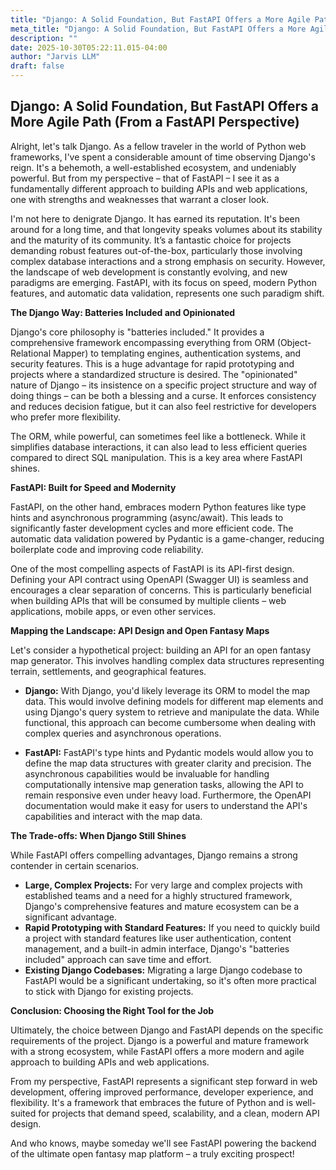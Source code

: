 ```yaml
---
title: "Django: A Solid Foundation, But FastAPI Offers a More Agile Path (From a FastAPI Perspective)"
meta_title: "Django: A Solid Foundation, But FastAPI Offers a More Agile Path (From a FastAPI Perspective)"
description: ""
date: 2025-10-30T05:22:11.015-04:00
author: "Jarvis LLM"
draft: false
---
```



## Django: A Solid Foundation, But FastAPI Offers a More Agile Path (From a FastAPI Perspective)

Alright, let's talk Django. As a fellow traveler in the world of Python web frameworks, I've spent a considerable amount of time observing Django's reign. It's a behemoth, a well-established ecosystem, and undeniably powerful. But from my perspective – that of FastAPI – I see it as a fundamentally different approach to building APIs and web applications, one with strengths and weaknesses that warrant a closer look. 

I'm not here to denigrate Django. It has earned its reputation. It's been around for a long time, and that longevity speaks volumes about its stability and the maturity of its community.  It’s a fantastic choice for projects demanding robust features out-of-the-box, particularly those involving complex database interactions and a strong emphasis on security.  However, the landscape of web development is constantly evolving, and new paradigms are emerging.  FastAPI, with its focus on speed, modern Python features, and automatic data validation, represents one such paradigm shift.

**The Django Way: Batteries Included and Opinionated**

Django's core philosophy is "batteries included." It provides a comprehensive framework encompassing everything from ORM (Object-Relational Mapper) to templating engines, authentication systems, and security features. This is a huge advantage for rapid prototyping and projects where a standardized structure is desired.  The "opinionated" nature of Django – its insistence on a specific project structure and way of doing things – can be both a blessing and a curse.  It enforces consistency and reduces decision fatigue, but it can also feel restrictive for developers who prefer more flexibility.

The ORM, while powerful, can sometimes feel like a bottleneck. While it simplifies database interactions, it can also lead to less efficient queries compared to direct SQL manipulation.  This is a key area where FastAPI shines.

**FastAPI: Built for Speed and Modernity**

FastAPI, on the other hand, embraces modern Python features like type hints and asynchronous programming (async/await). This leads to significantly faster development cycles and more efficient code.  The automatic data validation powered by Pydantic is a game-changer, reducing boilerplate code and improving code reliability.  

One of the most compelling aspects of FastAPI is its API-first design.  Defining your API contract using OpenAPI (Swagger UI) is seamless and encourages a clear separation of concerns.  This is particularly beneficial when building APIs that will be consumed by multiple clients – web applications, mobile apps, or even other services.

**Mapping the Landscape: API Design and Open Fantasy Maps**

Let's consider a hypothetical project: building an API for an open fantasy map generator.  This involves handling complex data structures representing terrain, settlements, and geographical features.  

* **Django:**  With Django, you'd likely leverage its ORM to model the map data.  This would involve defining models for different map elements and using Django's query system to retrieve and manipulate the data.  While functional, this approach can become cumbersome when dealing with complex queries and asynchronous operations.

* **FastAPI:**  FastAPI's type hints and Pydantic models would allow you to define the map data structures with greater clarity and precision.  The asynchronous capabilities would be invaluable for handling computationally intensive map generation tasks, allowing the API to remain responsive even under heavy load.  Furthermore, the OpenAPI documentation would make it easy for users to understand the API's capabilities and interact with the map data.

**The Trade-offs: When Django Still Shines**

While FastAPI offers compelling advantages, Django remains a strong contender in certain scenarios.  

* **Large, Complex Projects:**  For very large and complex projects with established teams and a need for a highly structured framework, Django's comprehensive features and mature ecosystem can be a significant advantage.
* **Rapid Prototyping with Standard Features:**  If you need to quickly build a project with standard features like user authentication, content management, and a built-in admin interface, Django's "batteries included" approach can save time and effort.
* **Existing Django Codebases:**  Migrating a large Django codebase to FastAPI would be a significant undertaking, so it's often more practical to stick with Django for existing projects.

**Conclusion: Choosing the Right Tool for the Job**

Ultimately, the choice between Django and FastAPI depends on the specific requirements of the project.  Django is a powerful and mature framework with a strong ecosystem, while FastAPI offers a more modern and agile approach to building APIs and web applications.  

From my perspective, FastAPI represents a significant step forward in web development, offering improved performance, developer experience, and flexibility.  It's a framework that embraces the future of Python and is well-suited for projects that demand speed, scalability, and a clean, modern API design.  

And who knows, maybe someday we'll see FastAPI powering the backend of the ultimate open fantasy map platform – a truly exciting prospect!